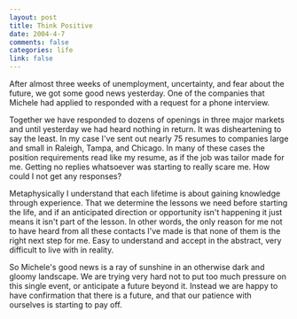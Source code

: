 ```yaml
--- 
layout: post
title: Think Positive
date: 2004-4-7
comments: false
categories: life
link: false
---
```

After almost three weeks of unemployment, uncertainty, and fear about the future, we got some good news yesterday. One of the companies that Michele had applied to responded with a request for a phone interview.

Together we have responded to dozens of openings in three major markets and until yesterday we had heard nothing in return. It was disheartening to say the least. In my case I've sent out nearly 75 resumes to companies large and small in Raleigh, Tampa, and Chicago. In many of these cases the position requirements read like my resume, as if the job was tailor made for me. Getting no replies whatsoever was starting to really scare me. How could I not get any responses?

Metaphysically I understand that each lifetime is about gaining knowledge through experience. That we determine the lessons we need before starting the life, and if an anticipated direction or opportunity isn't happening it just means it isn't part of the lesson. In other words, the only reason for me not to have heard from all these contacts I've made is that none of them is the right next step for me. Easy to understand and accept in the abstract, very difficult to live with in reality.

So Michele's good news is a ray of sunshine in an otherwise dark and gloomy landscape. We are trying very hard not to put too much pressure on this single event, or anticipate a future beyond it. Instead we are happy to have confirmation that there is a future, and that our patience with ourselves is starting to pay off.
